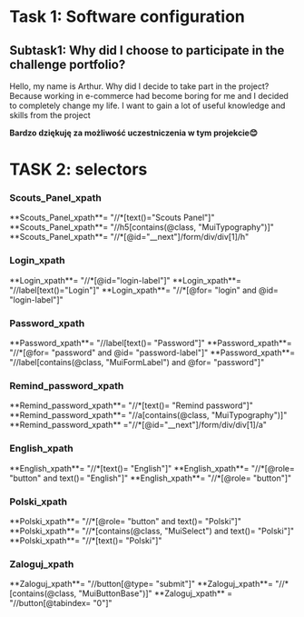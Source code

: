 <h1>Task 1: Software configuration</h1>
<h2> Subtask1: Why did I choose to participate in the challenge portfolio?</h2>
Hello, my name is Arthur. Why did I decide to take part in the project? Because working in e-commerce had become boring for me and I decided to completely change my life. I want to gain a lot of useful knowledge and skills from the project

**Bardzo dziękuję za możliwość uczestniczenia w tym projekcie😊**

<h1> TASK 2: selectors</h1>

<h3>Scouts_Panel_xpath</h3>
**Scouts_Panel_xpath**= "//*[text()="Scouts Panel"]"
**Scouts_Panel_xpath**= "//h5[contains(@class, "MuiTypography")]"
**Scouts_Panel_xpath**= "//*[@id="__next"]/form/div/div[1]/h"

<h3>Login_xpath</h3>
**Login_xpath**= "//*[@id="login-label"]"
**Login_xpath**= "//label[text()="Login"]"
**Login_xpath**= "//*[@for= "login" and @id= "login-label"]"

<h3>Password_xpath</h3>
**Password_xpath**= "//label[text()= "Password"]"
**Password_xpath**= "//*[@for= "password" and @id= "password-label"]"
**Password_xpath**= "//label[contains(@class, "MuiFormLabel") and @for= "password"]"

<h3>Remind_password_xpath</h3>
**Remind_password_xpath**= "//*[text()= "Remind password"]"
**Remind_password_xpath**= "//a[contains(@class, "MuiTypography")]"
**Remind_password_xpath** ="//*[@id="__next"]/form/div/div[1]/a"

<h3>English_xpath</h3>
**English_xpath**= "//*[text()= "English"]"
**English_xpath**= "//*[@role= "button" and text()= "English"]"
**English_xpath**= "//*[@role= "button"]"

<h3>Polski_xpath</h3>
**Polski_xpath**= "//*[@role= "button" and text()= "Polski"]"
**Polski_xpath**= "//*[contains(@class, "MuiSelect") and text()= "Polski"]"
**Polski_xpath**= "//*[text()= "Polski"]"

<h3>Zaloguj_xpath</h3>
**Zaloguj_xpath**= "//button[@type= "submit"]"
**Zaloguj_xpath**= "//*[contains(@class, "MuiButtonBase")]"
**Zaloguj_xpath** = "//button[@tabindex= "0"]"